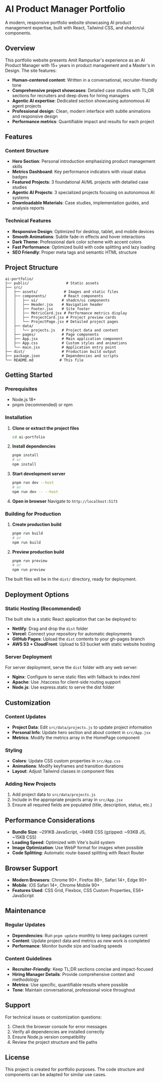 # AI Product Manager Portfolio

A modern, responsive portfolio website showcasing AI product management expertise, built with React, Tailwind CSS, and shadcn/ui components.

## Overview

This portfolio website presents Amit Rampurkar's experience as an AI Product Manager with 15+ years in product management and a Master's in Design. The site features:

- **Human-centered content**: Written in a conversational, recruiter-friendly tone
- **Comprehensive project showcases**: Detailed case studies with TL;DR sections for recruiters and deep dives for hiring managers
- **Agentic AI expertise**: Dedicated section showcasing autonomous AI agent projects
- **Professional design**: Clean, modern interface with subtle animations and responsive design
- **Performance metrics**: Quantifiable impact and results for each project

## Features

### Content Structure
- **Hero Section**: Personal introduction emphasizing product management skills
- **Metrics Dashboard**: Key performance indicators with visual status badges
- **Featured Projects**: 3 foundational AI/ML projects with detailed case studies
- **Agentic AI Projects**: 3 specialized projects focusing on autonomous AI systems
- **Downloadable Materials**: Case studies, implementation guides, and analysis reports

### Technical Features
- **Responsive Design**: Optimized for desktop, tablet, and mobile devices
- **Smooth Animations**: Subtle fade-in effects and hover interactions
- **Dark Theme**: Professional dark color scheme with accent colors
- **Fast Performance**: Optimized build with code splitting and lazy loading
- **SEO Friendly**: Proper meta tags and semantic HTML structure

## Project Structure

```
ai-portfolio/
├── public/                 # Static assets
├── src/
│   ├── assets/            # Images and static files
│   ├── components/        # React components
│   │   ├── ui/           # shadcn/ui components
│   │   ├── Header.jsx    # Navigation header
│   │   ├── Footer.jsx    # Site footer
│   │   ├── MetricCard.jsx # Performance metrics display
│   │   ├── ProjectCard.jsx # Project preview cards
│   │   └── ProjectPage.jsx # Detailed project pages
│   ├── data/
│   │   └── projects.js   # Project data and content
│   ├── pages/            # Page components
│   ├── App.jsx           # Main application component
│   ├── App.css           # Custom styles and animations
│   └── main.jsx          # Application entry point
├── dist/                 # Production build output
├── package.json          # Dependencies and scripts
└── README.md            # This file
```

## Getting Started

### Prerequisites
- Node.js 18+ 
- pnpm (recommended) or npm

### Installation

1. **Clone or extract the project files**
   ```bash
   cd ai-portfolio
   ```

2. **Install dependencies**
   ```bash
   pnpm install
   # or
   npm install
   ```

3. **Start development server**
   ```bash
   pnpm run dev --host
   # or
   npm run dev -- --host
   ```

4. **Open in browser**
   Navigate to `http://localhost:5173`

### Building for Production

1. **Create production build**
   ```bash
   pnpm run build
   # or
   npm run build
   ```

2. **Preview production build**
   ```bash
   pnpm run preview
   # or
   npm run preview
   ```

The built files will be in the `dist/` directory, ready for deployment.

## Deployment Options

### Static Hosting (Recommended)
The built site is a static React application that can be deployed to:
- **Netlify**: Drag and drop the `dist` folder
- **Vercel**: Connect your repository for automatic deployments
- **GitHub Pages**: Upload the `dist` contents to your gh-pages branch
- **AWS S3 + CloudFront**: Upload to S3 bucket with static website hosting

### Server Deployment
For server deployment, serve the `dist` folder with any web server:
- **Nginx**: Configure to serve static files with fallback to index.html
- **Apache**: Use .htaccess for client-side routing support
- **Node.js**: Use express.static to serve the dist folder

## Customization

### Content Updates
- **Project Data**: Edit `src/data/projects.js` to update project information
- **Personal Info**: Update hero section and about content in `src/App.jsx`
- **Metrics**: Modify the metrics array in the HomePage component

### Styling
- **Colors**: Update CSS custom properties in `src/App.css`
- **Animations**: Modify keyframes and transition durations
- **Layout**: Adjust Tailwind classes in component files

### Adding New Projects
1. Add project data to `src/data/projects.js`
2. Include in the appropriate projects array in `src/App.jsx`
3. Ensure all required fields are populated (title, description, status, etc.)

## Performance Considerations

- **Bundle Size**: ~291KB JavaScript, ~94KB CSS (gzipped: ~93KB JS, ~15KB CSS)
- **Loading Speed**: Optimized with Vite's build system
- **Image Optimization**: Use WebP format for images when possible
- **Code Splitting**: Automatic route-based splitting with React Router

## Browser Support

- **Modern Browsers**: Chrome 90+, Firefox 88+, Safari 14+, Edge 90+
- **Mobile**: iOS Safari 14+, Chrome Mobile 90+
- **Features Used**: CSS Grid, Flexbox, CSS Custom Properties, ES6+ JavaScript

## Maintenance

### Regular Updates
- **Dependencies**: Run `pnpm update` monthly to keep packages current
- **Content**: Update project data and metrics as new work is completed
- **Performance**: Monitor bundle size and loading speeds

### Content Guidelines
- **Recruiter-Friendly**: Keep TL;DR sections concise and impact-focused
- **Hiring Manager Details**: Provide comprehensive context and methodology
- **Metrics**: Use specific, quantifiable results where possible
- **Tone**: Maintain conversational, professional voice throughout

## Support

For technical issues or customization questions:
1. Check the browser console for error messages
2. Verify all dependencies are installed correctly
3. Ensure Node.js version compatibility
4. Review the project structure and file paths

## License

This project is created for portfolio purposes. The code structure and components can be adapted for similar use cases.

